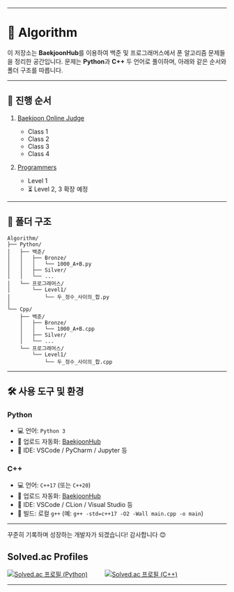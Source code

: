 
---

# 📘 Algorithm

이 저장소는 **BaekjoonHub**를 이용하여 백준 및 프로그래머스에서 푼 알고리즘 문제들을 정리한 공간입니다.
문제는 **Python**과 **C++** 두 언어로 풀이하며, 아래와 같은 순서와 폴더 구조를 따릅니다.

---

## 📌 진행 순서

1. [Baekjoon Online Judge](https://www.acmicpc.net/)

   * Class 1
   * Class 2
   * Class 3
   * Class 4

2. [Programmers](https://programmers.co.kr/)

   * Level 1
   * ⏳ Level 2, 3 확장 예정

---

## 📂 폴더 구조

```
Algorithm/
├── Python/
│   ├── 백준/
│   │   ├── Bronze/
│   │   │   └── 1000_A+B.py
│   │   ├── Silver/
│   │   └── ...
│   └── 프로그래머스/
│       └── Level1/
│           └── 두_정수_사이의_합.py
│
└── Cpp/
    ├── 백준/
    │   ├── Bronze/
    │   │   └── 1000_A+B.cpp
    │   ├── Silver/
    │   └── ...
    └── 프로그래머스/
        └── Level1/
            └── 두_정수_사이의_합.cpp

```

---

## 🛠 사용 도구 및 환경

### Python

* 💻 언어: `Python 3`
* 🔧 업로드 자동화: [BaekjoonHub](https://github.com/BaekjoonHub/BaekjoonHub)
* 📝 IDE: VSCode / PyCharm / Jupyter 등

### C++

* 💻 언어: `C++17` (또는 `C++20`)
* 🔧 업로드 자동화: [BaekjoonHub](https://github.com/BaekjoonHub/BaekjoonHub)
* 📝 IDE: VSCode / CLion / Visual Studio 등
* 🧰 빌드: 로컬 `g++` (예: `g++ -std=c++17 -O2 -Wall main.cpp -o main`)

---

꾸준히 기록하며 성장하는 개발자가 되겠습니다!
감사합니다 😊

## Solved.ac Profiles

<div style="display: flex; align-items: center; gap: 40px; flex-wrap: wrap;">
  <!-- Python Solved.ac -->
  <a href="https://solved.ac/felix3328">
    <img src="http://mazassumnida.wtf/api/v2/generate_badge?boj=felix3328" alt="Solved.ac 프로필 (Python)"/>
  </a>

  <!-- C++ Solved.ac -->

  <a href="https://solved.ac/juho3328">
    <img src="http://mazassumnida.wtf/api/v2/generate_badge?boj=juho3328" alt="Solved.ac 프로필 (C++)"/>
  </a>
</div>

---
